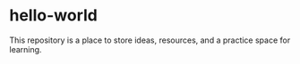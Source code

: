 # hello-world
This repository is a place to store ideas, resources, and a practice space for learning. 
